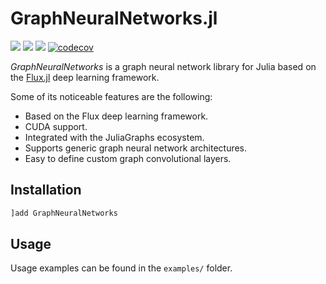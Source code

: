 # GraphNeuralNetworks.jl

[![](https://img.shields.io/badge/docs-stable-blue.svg)](https://CarloLucibello.github.io/GraphNeuralNetworks.jl/stable)
[![](https://img.shields.io/badge/docs-dev-blue.svg)](https://CarloLucibello.github.io/GraphNeuralNetworks.jl/dev)
![](https://github.com/CarloLucibello/GraphNeuralNetworks.jl/actions/workflows/ci.yml/badge.svg)
[![codecov](https://codecov.io/gh/CarloLucibello/GraphNeuralNetworks.jl/branch/master/graph/badge.svg)](https://codecov.io/gh/CarloLucibello/GraphNeuralNetworks.jl)

*GraphNeuralNetworks* is a graph neural network library for Julia based on the [Flux.jl](https://github.com/FluxML/Flux.jl) deep learning framework.

Some of its noticeable features are the following:

* Based on the Flux deep learning framework.
* CUDA support.
* Integrated with the JuliaGraphs ecosystem.
* Supports generic graph neural network architectures.
* Easy to define custom graph convolutional layers.

## Installation

```julia
]add GraphNeuralNetworks
```

## Usage

Usage examples can be found in the `examples/` folder. 
